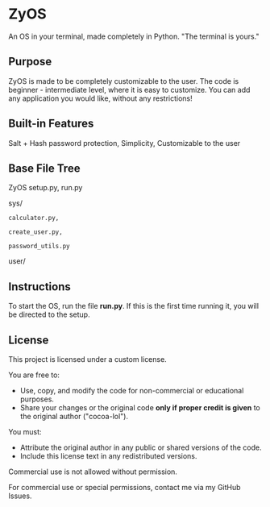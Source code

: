 # ZyOS
An OS in your terminal, made completely in Python.
"The terminal is yours."

## Purpose
ZyOS is made to be completely customizable to the user. The code is beginner - intermediate level, where it is easy to customize. You can add any application you would like, without any restrictions!

## Built-in Features
Salt + Hash password protection,
Simplicity,
Customizable to the user

## Base File Tree
ZyOS
  setup.py,
  run.py
  
  sys/
    
    calculator.py,
    
    create_user.py,
    
    password_utils.py
  user/

## Instructions
To start the OS, run the file **run.py**. If this is the first time running it, you will be directed to the setup.

## License
This project is licensed under a custom license.

You are free to:
- Use, copy, and modify the code for non-commercial or educational purposes.
- Share your changes or the original code **only if proper credit is given** to the original author ("cocoa-lol").

You must:
- Attribute the original author in any public or shared versions of the code.
- Include this license text in any redistributed versions.

Commercial use is not allowed without permission.

For commercial use or special permissions, contact me via my GitHub Issues.
